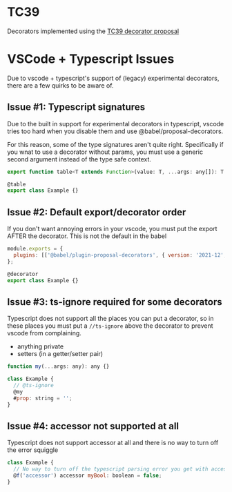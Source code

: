 # TC39

Decorators implemented using the [TC39 decorator proposal](https://github.com/tc39/proposal-decorators)

# VSCode + Typescript Issues

Due to vscode + typescript's support of (legacy) experimental decorators, there are a few quirks to be aware of.

## Issue #1: Typescript signatures

Due to the built in support for experimental decorators in typescript, vscode tries too hard when you disable them and
use @babel/proposal-decorators.

For this reason, some of the type signatures aren't quite right. Specifically if you wnat to use a decorator without
params, you must use a generic second argument instead of the type safe context.

```js
export function table<T extends Function>(value: T, ...args: any[]): T | void;

@table
export class Example {}
```

## Issue #2: Default export/decorator order

If you don't want annoying errors in your vscode, you must put the export AFTER the decorator. This is not the default
in the babel

```js
module.exports = {
  plugins: [['@babel/plugin-proposal-decorators', { version: '2021-12', decoratorsBeforeExport: true }]],
};
```

```js
@decorator
export class Example {}
```

## Issue #3: ts-ignore required for some decorators

Typescript does not support all the places you can put a decorator, so in these places you must put a `//ts-ignore`
above the decorator to prevent vscode from complaining.

- anything private
- setters (in a getter/setter pair)

```js
function my(...args: any): any {}

class Example {
  // @ts-ignore
  @my
  #prop: string = '';
}
```

## Issue #4: accessor not supported at all

Typescript does not support accessor at all and there is no way to turn off the error squiggle

```js
class Example {
  // No way to turn off the typescript parsing error you get with accessor
  @f('accessor') accessor myBool: boolean = false;
}
```
